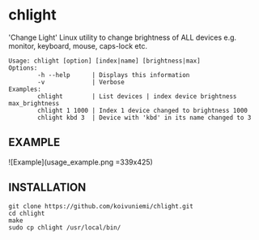 # chlight
'Change Light' Linux utility to change brightness of ALL devices e.g. monitor, keyboard, mouse, caps-lock etc.

```
Usage: chlight [option] [index|name] [brightness|max]
Options:
        -h --help      | Displays this information
        -v             | Verbose
Examples:
        chlight        | List devices | index device brightness max_brightness
        chlight 1 1000 | Index 1 device changed to brightness 1000
        chlight kbd 3  | Device with 'kbd' in its name changed to 3
```
## EXAMPLE
![Example](usage_example.png =339x425)
## INSTALLATION

```
git clone https://github.com/koivuniemi/chlight.git
cd chlight
make
sudo cp chlight /usr/local/bin/
```
